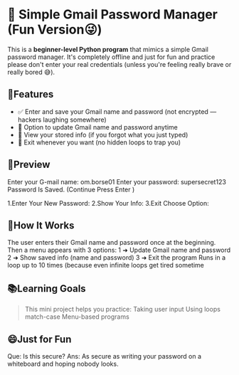# 📧 Simple Gmail Password Manager (Fun Version😜)
This is a **beginner-level Python program** that mimics a simple Gmail password manager. It's completely offline and just for fun and practice please don't enter your real credentials (unless you're feeling really brave or really bored 😅).


## 🔧Features
- ✅ Enter and save your Gmail name and password (not encrypted — hackers laughing somewhere)
- 🔁 Option to update Gmail name and password anytime
- 👀 View your stored info (if you forgot what you just typed)
- 🚪 Exit whenever you want (no hidden loops to trap you)


## 📸Preview

Enter your G-mail name: om.borse01
Enter your password: supersecret123
Password Is Saved. (Continue Press Enter )

1.Enter Your New Password:
2.Show Your Info:
3.Exit
Choose Option:


## 🧠How It Works
The user enters their Gmail name and password once at the beginning.
Then a menu appears with 3 options:
1 ➜ Update Gmail name and password
2 ➜ Show saved info (name and password)
3 ➜ Exit the program
Runs in a loop up to 10 times (because even infinite loops get tired sometime


## 📚Learning Goals
> This mini project helps you practice:
> Taking user input
> Using loops
> match-case
> Menu-based programs


## 😄Just for Fun
Que: Is this secure?
Ans: As secure as writing your password on a whiteboard and hoping nobody looks.
